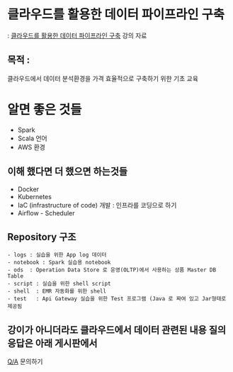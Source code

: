 # 클라우드를 활용한 데이터 파이프라인 구축  

: [클라우드를 활용한 데이터 파이프라인 구축](https://fastcampus.co.kr/data_online_pipeline) 강의 자료

## 목적 : 
클라우드에서 데이터 분석환경을 가격 효율적으로 구축하기 위한 기초 교육
 
# 알면 좋은 것들
* Spark 
* Scala 언어
* AWS 환경

## 이해 했다면 더 했으면 하는것들
* Docker
* Kubernetes
* IaC (infrastructure of code) 개발 : 인프라를 코딩으로 하기 
* Airflow - Scheduler 
 
## Repository 구조
```
- logs : 실습을 위한 App log 데이터
- notebook : Spark 실습용 notebook 
- ods  : Operation Data Store 로 운영(OLTP)에서 사용하는 상품 Master DB Table 
- script : 실습을 위한 shell script 
- shell  : EMR 자동화를 위한 shell
- test   : Api Gateway 실습을 위한 Test 프로그램 (Java 로 짜여 있고 Jar형태로 제공됨 
```

## 강이가 아니더라도 클라우드에서 데이터 관련된 내용 질의 응답은 아래 게시판에서 

[Q/A](https://fastcampus.co.kr/qna/206742) 문의하기

